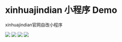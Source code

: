 # xinhuajindian 小程序 Demo
xinhuajindian官网自改小程序

![](http://ww1.sinaimg.cn/large/006ohsoygy1ftzreukmi5j30af0iptd2.jpg)
![](http://ww1.sinaimg.cn/large/006ohsoygy1ftzreuj3czj30af0il41m.jpg)
![](http://ww1.sinaimg.cn/large/006ohsoygy1ftzreuijkdj30ai0imgnw.jpg)
![](http://ww1.sinaimg.cn/large/006ohsoygy1ftzreuis2mj30ah0il0uv.jpg)